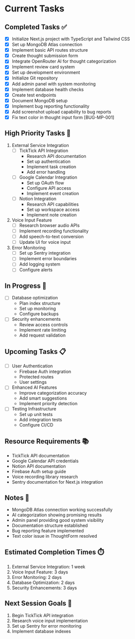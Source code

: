 # Current Tasks

## Completed Tasks ✅
- [x] Initialize Next.js project with TypeScript and Tailwind CSS
- [x] Set up MongoDB Atlas connection
- [x] Implement basic API routes structure
- [x] Create thought submission form
- [x] Integrate OpenRouter AI for thought categorization
- [x] Implement review card system
- [x] Set up development environment
- [x] Initialize Git repository
- [x] Add admin panel with system monitoring
- [x] Implement database health checks
- [x] Create test endpoints
- [x] Document MongoDB setup
- [x] Implement bug reporting functionality
- [x] Add screenshot upload capability to bug reports
- [x] Fix text color in thought input form [BUG-MP-001]

## High Priority Tasks 🚀
1. External Service Integration
   - [ ] TickTick API Integration
     * Research API documentation
     * Set up authentication
     * Implement task creation
     * Add error handling
   - [ ] Google Calendar Integration
     * Set up OAuth flow
     * Configure API access
     * Implement event creation
   - [ ] Notion Integration
     * Research API capabilities
     * Set up workspace access
     * Implement note creation

2. Voice Input Feature
   - [ ] Research browser audio APIs
   - [ ] Implement recording functionality
   - [ ] Add speech-to-text conversion
   - [ ] Update UI for voice input

3. Error Monitoring
   - [ ] Set up Sentry integration
   - [ ] Implement error boundaries
   - [ ] Add logging system
   - [ ] Configure alerts

## In Progress 🔄
- [ ] Database optimization
  * Plan index structure
  * Set up monitoring
  * Configure backups
- [ ] Security enhancements
  * Review access controls
  * Implement rate limiting
  * Add request validation

## Upcoming Tasks 📋
- [ ] User Authentication
  * Firebase Auth integration
  * Protected routes
  * User settings
- [ ] Enhanced AI Features
  * Improve categorization accuracy
  * Add smart suggestions
  * Implement priority detection
- [ ] Testing Infrastructure
  * Set up unit tests
  * Add integration tests
  * Configure CI/CD

## Resource Requirements 📚
- TickTick API documentation
- Google Calendar API credentials
- Notion API documentation
- Firebase Auth setup guide
- Voice recording library research
- Sentry documentation for Next.js integration

## Notes 📝
- MongoDB Atlas connection working successfully
- AI categorization showing promising results
- Admin panel providing good system visibility
- Documentation structure established
- Bug reporting feature implemented
- Text color issue in ThoughtForm resolved

## Estimated Completion Times ⏱️
1. External Service Integration: 1 week
2. Voice Input Feature: 3 days
3. Error Monitoring: 2 days
4. Database Optimization: 2 days
5. Security Enhancements: 3 days

## Next Session Goals 🎯
1. Begin TickTick API integration
2. Research voice input implementation
3. Set up Sentry for error monitoring
4. Implement database indexes
